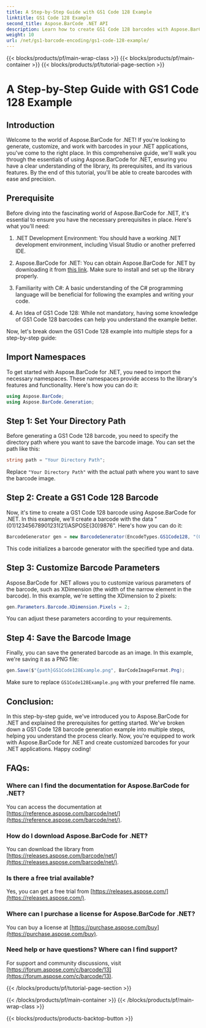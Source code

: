 ```yaml
---
title: A Step-by-Step Guide with GS1 Code 128 Example
linktitle: GS1 Code 128 Example
second_title: Aspose.BarCode .NET API
description: Learn how to create GS1 Code 128 barcodes with Aspose.BarCode for .NET. Step-by-step guide for barcode generation in C#. Get started now!
weight: 10
url: /net/gs1-barcode-encoding/gs1-code-128-example/
---
```


{{< blocks/products/pf/main-wrap-class >}}
{{< blocks/products/pf/main-container >}}
{{< blocks/products/pf/tutorial-page-section >}}

# A Step-by-Step Guide with GS1 Code 128 Example


## Introduction

Welcome to the world of Aspose.BarCode for .NET! If you're looking to generate, customize, and work with barcodes in your .NET applications, you've come to the right place. In this comprehensive guide, we'll walk you through the essentials of using Aspose.BarCode for .NET, ensuring you have a clear understanding of the library, its prerequisites, and its various features. By the end of this tutorial, you'll be able to create barcodes with ease and precision.

## Prerequisite
Before diving into the fascinating world of Aspose.BarCode for .NET, it's essential to ensure you have the necessary prerequisites in place. Here's what you'll need:

1. .NET Development Environment: You should have a working .NET development environment, including Visual Studio or another preferred IDE.

2. Aspose.BarCode for .NET: You can obtain Aspose.BarCode for .NET by downloading it from [this link](https://releases.aspose.com/barcode/net/). Make sure to install and set up the library properly.

3. Familiarity with C#: A basic understanding of the C# programming language will be beneficial for following the examples and writing your code.

4. An Idea of GS1 Code 128: While not mandatory, having some knowledge of GS1 Code 128 barcodes can help you understand the example better.

Now, let's break down the GS1 Code 128 example into multiple steps for a step-by-step guide:

## Import Namespaces
To get started with Aspose.BarCode for .NET, you need to import the necessary namespaces. These namespaces provide access to the library's features and functionality. Here's how you can do it:

```csharp
using Aspose.BarCode;
using Aspose.BarCode.Generation;
```

## Step 1: Set Your Directory Path
Before generating a GS1 Code 128 barcode, you need to specify the directory path where you want to save the barcode image. You can set the path like this:

```csharp
string path = "Your Directory Path";
```

Replace `"Your Directory Path"` with the actual path where you want to save the barcode image.

## Step 2: Create a GS1 Code 128 Barcode
Now, it's time to create a GS1 Code 128 barcode using Aspose.BarCode for .NET. In this example, we'll create a barcode with the data "(01)12345678901231(21)ASPOSE(30)9876". Here's how you can do it:

```csharp
BarcodeGenerator gen = new BarcodeGenerator(EncodeTypes.GS1Code128, "(01)12345678901231(21)ASPOSE(30)9876");
```

This code initializes a barcode generator with the specified type and data.

## Step 3: Customize Barcode Parameters
Aspose.BarCode for .NET allows you to customize various parameters of the barcode, such as XDimension (the width of the narrow element in the barcode). In this example, we're setting the XDimension to 2 pixels:

```csharp
gen.Parameters.Barcode.XDimension.Pixels = 2;
```

You can adjust these parameters according to your requirements.

## Step 4: Save the Barcode Image
Finally, you can save the generated barcode as an image. In this example, we're saving it as a PNG file:

```csharp
gen.Save($"{path}GS1Code128Example.png", BarCodeImageFormat.Png);
```

Make sure to replace `GS1Code128Example.png` with your preferred file name.

## Conclusion:
In this step-by-step guide, we've introduced you to Aspose.BarCode for .NET and explained the prerequisites for getting started. We've broken down a GS1 Code 128 barcode generation example into multiple steps, helping you understand the process clearly. Now, you're equipped to work with Aspose.BarCode for .NET and create customized barcodes for your .NET applications. Happy coding!


## FAQs:

### Where can I find the documentation for Aspose.BarCode for .NET?
You can access the documentation at [https://reference.aspose.com/barcode/net/](https://reference.aspose.com/barcode/net/).

### How do I download Aspose.BarCode for .NET?
You can download the library from [https://releases.aspose.com/barcode/net/](https://releases.aspose.com/barcode/net/).

### Is there a free trial available?
Yes, you can get a free trial from [https://releases.aspose.com/](https://releases.aspose.com/).

### Where can I purchase a license for Aspose.BarCode for .NET?
You can buy a license at [https://purchase.aspose.com/buy](https://purchase.aspose.com/buy).

### Need help or have questions? Where can I find support?
For support and community discussions, visit [https://forum.aspose.com/c/barcode/13](https://forum.aspose.com/c/barcode/13).

{{< /blocks/products/pf/tutorial-page-section >}}

{{< /blocks/products/pf/main-container >}}
{{< /blocks/products/pf/main-wrap-class >}}

{{< blocks/products/products-backtop-button >}}
